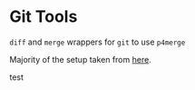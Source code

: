 # Git Tools
`diff` and `merge` wrappers for `git` to use `p4merge`

Majority of the setup taken from [here](http://git-scm.com/book/en/v2/Customizing-Git-Git-Configuration).

test
